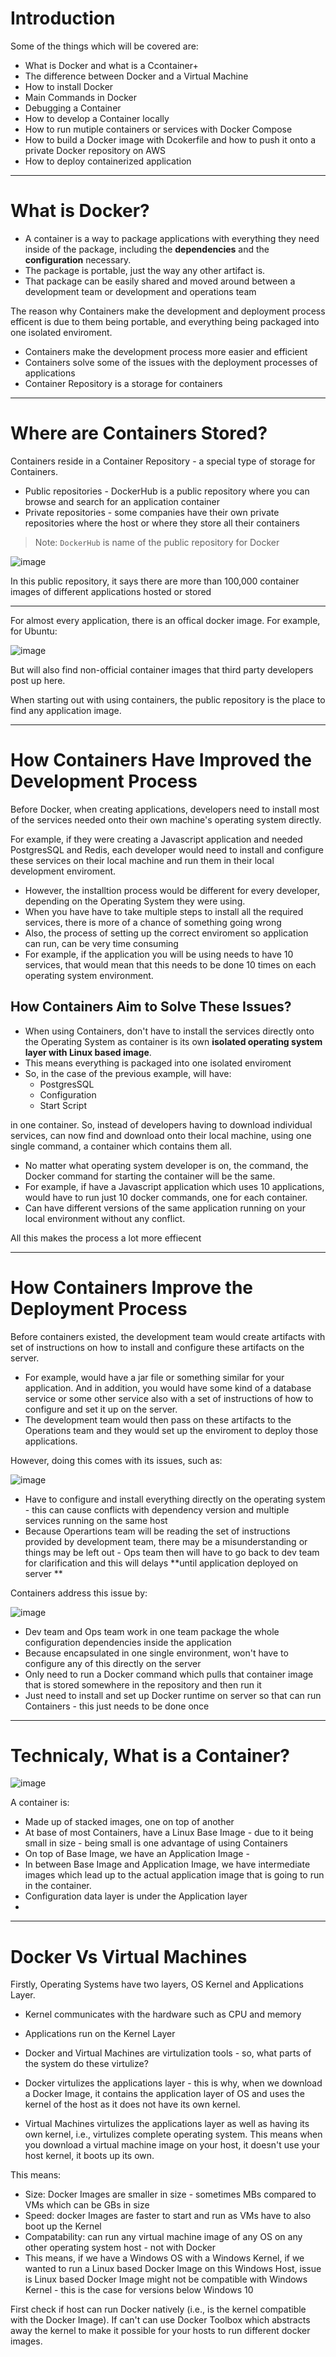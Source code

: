 # Introduction 

Some of the things which will be covered are: 

* What is Docker and what is a Ccontainer+
* The difference between Docker and a Virtual Machine
* How to install Docker
* Main Commands in Docker  
* Debugging a Container 
* How to develop a Container locally
* How to run mutiple containers or services with Docker Compose
* How to build a Docker image with Dcokerfile and how to push it onto a private Docker repository on AWS
* How to deploy containerized application 


---

# What is Docker?


* A container is a way to package applications with everything they need inside of the package, including the **dependencies** and the **configuration** necessary.
* The package is portable, just the way any other artifact is.
* That package can be easily shared and moved around between a development team or development and operations team


The reason why Containers make the development and deployment process efficent is due to them being portable, and everything being packaged into one isolated enviroment. 



* Containers make the development process more easier and efficient
* Containers solve some of the issues with the deployment processes of applications    
* Container Repository is a storage for containers 

---

# Where are Containers Stored? 

Containers reside in a Container Repository - a special type of storage for Containers. 

* Public repositories - DockerHub is a public repository where you can browse and search for an application container 
* Private repositories - some companies have their own private repositories where the host or where they store all their containers

> Note: `DockerHub` is name of the public repository for Docker

![image](https://user-images.githubusercontent.com/107522496/199768836-46fe2e83-8093-41bf-9ab6-c1fa75154aa4.png)

In this public repository,  it says there are more than 100,000 container images of different applications hosted or stored

---

For almost every application, there is an offical docker image. For example, for Ubuntu:

![image](https://user-images.githubusercontent.com/107522496/199769973-410f1d0c-0d39-4642-9df0-c8e987a5371f.png)

But will also find non-official container images that third party developers post up here.  

When starting out with using containers, the public repository is the place to find any application image.

---

# How Containers Have Improved the Development Process 

Before Docker, when creating applications, developers need to install most of the services needed onto their own machine's operating system directly. 

For example, if they were creating a Javascript application and needed PostgresSQL and Redis, each developer would need to install and configure these services on their local machine and run them in their local development enviroment.  

* However, the installtion process would be different for every developer, depending on the Operating System they were using.
* When you have have to take multiple steps to install all the required services, there is more of a chance of something going wrong 
* Also, the process of setting up the correct enviroment so application can run, can be very time consuming 
*  For example, if the application you will be using needs to have 10 services, that would mean that this needs to be done 10 times on each operating system environment.

## How Containers Aim to Solve These Issues?

* When using Containers, don't have to install the services directly onto the Operating System as container is its own **isolated operating system layer with Linux based image**. 
* This means everything is packaged into one isolated enviroment 
* So, in the case of the previous example, will have:
  * PostgresSQL
  * Configuration 
  * Start Script 

in one container. So, instead of developers having to download individual services, can now find and download onto their local machine, using one single command, a container which contains them all. 

* No matter what operating system developer is on, the command, the Docker command for starting the container will be the same. 
* For example, if have a Javascript application which uses 10 applications, would have to run just 10 docker commands, one for each container.
* Can have different versions of the same application running on your local environment without any conflict.

All this makes the process a lot more effiecent 

---

# How Containers Improve the Deployment Process 

Before containers existed, the development team would create artifacts with set of instructions on how to install and configure these artifacts on the server.

* For example, would have a jar file or something similar for your application. And in addition, you would have some kind of a database service or some other service also with a set of instructions of how to configure and set it up on the server.
* The development team would then pass on these artifacts to the Operations team and they would set up the enviroment to deploy those applications.

However, doing this comes with its issues, such as: 

![image](https://user-images.githubusercontent.com/107522496/199951168-b4199a05-468e-4df2-aabd-0c0c21276122.png)

* Have to configure and install everything directly on the operating system - this can cause conflicts with dependency version and multiple services running on the same host
* Because Operartions team will be reading the set of instructions provided by development team, there may be a misunderstanding or things may be left out - Ops team then will have to go back to dev team for clarification and this will delays **until application deployed on server **

Containers address this issue by:

![image](https://user-images.githubusercontent.com/107522496/199951948-d3010e8f-eaf5-432f-a72a-002bdbca3264.png)


* Dev team and Ops team work in one team package the whole configuration dependencies inside the application
* Because encapsulated in one single environment, won't have to configure any of this directly on the server
* Only need to run a Docker command which pulls that container image that is stored somewhere in the repository and then run it
* Just need to install and set up Docker runtime on server so that can run Containers - this just needs to be done once

---

# Technicaly, What is a Container?

![image](https://user-images.githubusercontent.com/107522496/199956644-b2231a95-c847-4296-87b8-4f70896964a8.png)

A container is:

* Made up of stacked images, one on top of another 
* At base of most Containers, have a Linux Base Image - due to it being small in size - being small is one advantage of using Containers
* On top of Base Image, we have an Application Image - 
* In between Base Image and Application Image, we have intermediate images which lead up to the actual application image that is going to run in the container.
* Configuration data layer is under the Application layer 
* 

 
---

# Docker Vs Virtual Machines


Firstly, Operating Systems have two layers, OS Kernel and Applications Layer. 

* Kernel communicates with the hardware such as CPU and memory 
* Applications run on the Kernel Layer 
* Docker and Virtual Machines are virtulization tools - so, what parts of the system do these virtulize?

* Docker virtulizes the applications layer - this is why, when we download a Docker Image, it contains the application layer of OS and uses the kernel of the host as it does not have its own kernel. 
* Virtual Machines virtulizes the applications layer as well as having its own kernel, i.e., virtulizes complete operating system. This means when you download a virtual machine image on your host, it doesn't use your host kernel, it boots up its own. 

This means:

* Size: Docker Images are smaller in size - sometimes MBs compared to VMs which can be GBs in size 
* Speed: docker Images are faster to start and run as VMs have to also boot up the Kernel 
* Compatability: can run any virtual machine image of any OS on any other operating system host - not with Docker 
*  This means, if we have a Windows OS with a Windows Kernel, if we wanted to run a Linux based Docker Image on this Windows Host, issue is Linux based Docker Image might not be compatible with Windows Kernel  - this is the case for versions below Windows 10

First check if host can run Docker natively (i.e., is the kernel compatible with the Docker Image). If can't can use Docker Toolbox which abstracts away the kernel to make it possible for your hosts to run different docker images.













